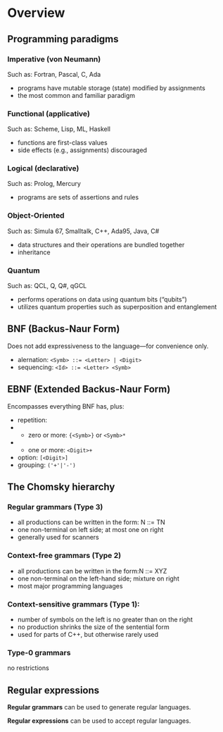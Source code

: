 # Overview

## Programming paradigms

### Imperative (von Neumann)

Such as: Fortran, Pascal, C, Ada

- programs have mutable storage (state) modified by assignments
- the most common and familiar paradigm

### Functional (applicative)

Such as: Scheme, Lisp, ML, Haskell

- functions are first-class values
- side effects (e.g., assignments) discouraged

### Logical (declarative)

Such as: Prolog, Mercury

- programs are sets of assertions and rules

### Object-Oriented

Such as: Simula 67, Smalltalk, C++, Ada95, Java, C#

- data structures and their operations are bundled together
- inheritance

### Quantum

Such as: QCL, Q, Q#, qGCL

- performs operations on data using quantum bits (“qubits”)
- utilizes quantum properties such as superposition and entanglement

## BNF (Backus-Naur Form)

Does not add expressiveness to the language—for convenience only.

- alernation: `<Symb> ::= <Letter> | <Digit>`
- sequencing: `<Id> ::= <Letter> <Symb>`

## EBNF (Extended Backus-Naur Form)

Encompasses everything BNF has, plus:

- repetition:
- - zero or more: `{<Symb>}` or `<Symb>*`
- - one or more: `<Digit>+`
- option: `[<Digit>]`
- grouping: `('+'|'-')`

## The Chomsky hierarchy

### Regular grammars (Type 3)

- all productions can be written in the form: N ::= TN
- one non-terminal on left side; at most one on right
- generally used for scanners

### Context-free grammars (Type 2)

- all productions can be written in the form:N ::= XYZ
- one non-terminal on the left-hand side; mixture on right
- most major programming languages

### Context-sensitive grammars (Type 1):

- number of symbols on the left is no greater than on the right
- no production shrinks the size of the sentential form
- used for parts of C++, but otherwise rarely used

### Type-0 grammars

no restrictions

## Regular expressions

**Regular grammars** can be used to generate regular languages.

**Regular expressions** can be used to accept regular languages.
